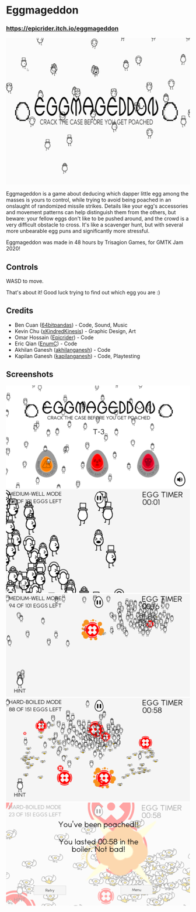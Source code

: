 # Eggmageddon

### https://epicrider.itch.io/eggmageddon

![cover image](Screenshots/Eggmageddon_Cover.gif)

Eggmageddon is a game about deducing which dapper little egg among the masses is yours to control, while trying to avoid being poached in an onslaught of randomized missile strikes. Details like your egg's accessories and movement patterns can help distinguish them from the others, but beware: your fellow eggs don't like to be pushed around, and the crowd is a very difficult obstacle to cross. It's like a scavenger hunt, but with several more unbearable egg puns and significantly more stressful. 

Eggmageddon was made in 48 hours by Trisagion Games, for GMTK Jam 2020!

## Controls
WASD to move.

That's about it! Good luck trying to find out which egg you are :)

## Credits
 - Ben Cuan ([64bitpandas](https://github.com/64bitpandas)) - Code, Sound, Music
 - Kevin Chu ([xKindredKinesis](https://github.com/KindredKinesis)) - Graphic Design, Art
 - Omar Hossain ([Epicrider](https://github.com/Epicrider)) - Code
 - Eric Qian ([EnumC](https://github.com/EnumC)) - Code
 - Akhilan Ganesh ([akhilanganesh](https://github.com/akhilanganesh)) - Code
 - Kapilan Ganesh ([kapilanganesh](https://github.com/kapilanganesh)) - Code, Playtesting

## Screenshots
![screenshot 1](Screenshots/1.png)
![screenshot 2](Screenshots/2.png)
![screenshot 3](Screenshots/3.png)
![screenshot 4](Screenshots/4.png)
![screenshot 5](Screenshots/5.png)